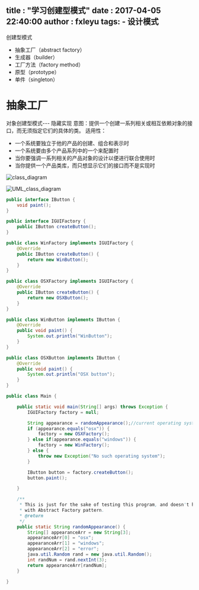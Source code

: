 title    : "学习创建型模式"
date     : 2017-04-05 22:40:00
author   : fxleyu
tags:
    - 设计模式
---

创建型模式
- 抽象工厂（abstract factory）
- 生成器（builder）
- 工厂方法（factory method）
- 原型（prototype）
- 单件（singleton）

# 抽象工厂
对象创建型模式--- 隐藏实现
意图：提供一个创建一系列相关或相互依赖对象的接口，而无须指定它们的具体的类。
适用性：
- 一个系统要独立于他的产品的创建、组合和表示时
- 一个系统要由多个产品系列中的一个来配置时
- 当你要强调一系列相关的产品对象的设计以便进行联合使用时
- 当你提供一个产品类库，而只想显示它们的接口而不是实现时

![class_diagram](https://upload.wikimedia.org/wikipedia/commons/thumb/a/a7/Abstract_factory.svg/776px-Abstract_factory.svg.png)

![UML_class_diagram](https://upload.wikimedia.org/wikipedia/commons/thumb/9/9d/Abstract_factory_UML.svg/1016px-Abstract_factory_UML.svg.png)

```java
public interface IButton {
	void paint();
}

public interface IGUIFactory {
	public IButton createButton();
}

public class WinFactory implements IGUIFactory {
	@Override
	public IButton createButton() {
		return new WinButton();
	}
}

public class OSXFactory implements IGUIFactory {
	@Override
	public IButton createButton() {
		return new OSXButton();
	}
}

public class WinButton implements IButton {
	@Override
	public void paint() {
		System.out.println("WinButton");
	}
}

public class OSXButton implements IButton {
	@Override
	public void paint() {
		System.out.println("OSX button");
	}
}

public class Main {

	public static void main(String[] args) throws Exception {
		IGUIFactory factory = null;

		String appearance = randomAppearance();//current operating system
		if (appearance.equals("osx")) {
			factory = new OSXFactory();
		} else if(appearance.equals("windows")) {
			factory = new WinFactory();
		} else {
			throw new Exception("No such operating system");
		}

		IButton button = factory.createButton();
		button.paint();

	}

	/**
	 * This is just for the sake of testing this program, and doesn't have to do
	 * with Abstract Factory pattern.
	 * @return
	 */
	public static String randomAppearance() {
		String[] appearanceArr = new String[3];
		appearanceArr[0] = "osx";
		appearanceArr[1] = "windows";
		appearanceArr[2] = "error";
		java.util.Random rand = new java.util.Random();
		int randNum = rand.nextInt(3);
		return appearanceArr[randNum];
	}

}
```
